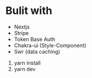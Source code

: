 # Bulit with
* Nextjs
* Stripe
* Token Base Auth
* Chakra-ui (Style-Component)
* Swr (data caching)

1. yarn install
2. yarn dev
